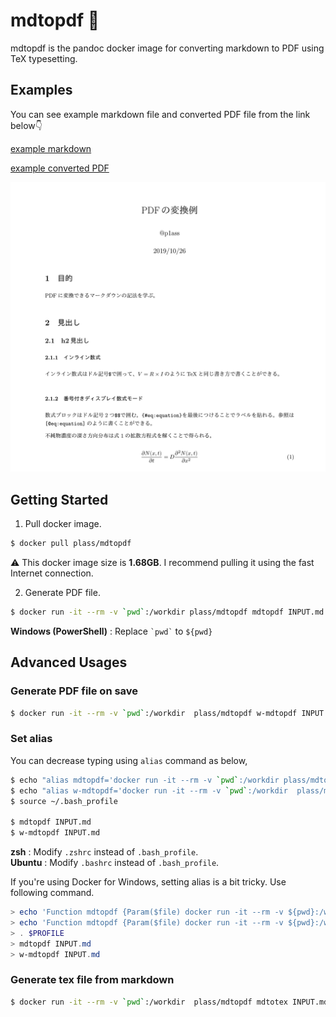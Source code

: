 # mdtopdf 🐳

mdtopdf is the pandoc docker image for converting markdown to PDF using TeX typesetting.

## Examples

You can see example markdown file and converted PDF file from the link below👇

[example markdown](examples/example.md)

[example converted PDF](examples/example.pdf)

![Top Image](top_image.png)

## Getting Started

1. Pull docker image.
```bash
$ docker pull plass/mdtopdf
```

⚠️ This docker image size is **1.68GB**. I recommend pulling it using the fast Internet connection.

2. Generate PDF file.
```bash
$ docker run -it --rm -v `pwd`:/workdir plass/mdtopdf mdtopdf INPUT.md
```

**Windows (PowerShell)** : Replace `` `pwd` `` to `${pwd}`


## Advanced Usages

### Generate PDF file on save

```bash
$ docker run -it --rm -v `pwd`:/workdir  plass/mdtopdf w-mdtopdf INPUT.md
```

### Set alias

You can decrease typing using `alias` command as below,

```bash
$ echo "alias mdtopdf='docker run -it --rm -v `pwd`:/workdir plass/mdtopdf mdtopdf'" >> ~/.bash_profile
$ echo "alias w-mdtopdf='docker run -it --rm -v `pwd`:/workdir  plass/mdtopdf  w-mdtopdf'" >> ~/.bash_profile
$ source ~/.bash_profile
 
$ mdtopdf INPUT.md
$ w-mdtopdf INPUT.md
```

**zsh** : Modify `.zshrc` instead of `.bash_profile`.  
**Ubuntu** : Modify `.bashrc` instead of `.bash_profile`.

If you're using Docker for Windows, setting alias is a bit tricky.  Use following command.

```powershell
> echo 'Function mdtopdf {Param($file) docker run -it --rm -v ${pwd}:/workdir plass/mdtopdf mdtopdf $(Get-ChildItem $file -Name)}' >> $PROFILE
> echo 'Function mdtopdf {Param($file) docker run -it --rm -v ${pwd}:/workdir plass/mdtopdf w-mdtopdf $(Get-ChildItem $file -Name)}' >> $PROFILE
> . $PROFILE
> mdtopdf INPUT.md
> w-mdtopdf INPUT.md
```

### Generate tex file from markdown

```bash
$ docker run -it --rm -v `pwd`:/workdir  plass/mdtopdf mdtotex INPUT.md
```
